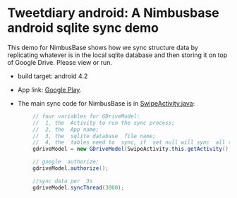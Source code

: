 # Tweetdiary android: A Nimbusbase android sqlite sync demo 

This demo for NimbusBase shows how we sync structure data by replicating whatever is in the local sqlite database and then storing it on top of Google Drive. Please view or run.

* build target: android 4.2

* App link: [Google Play](https://play.google.com/store/apps/details?id=com.nimbusbase.tweetdiary).
 


* The main sync code for NimbusBase is in [SwipeActivity.java](https://github.com/NimbusBase/tweetdiary_android/blob/master/tweetdiary/src/com/nimbusbase/tweetdiary/ui/SwipeActivity.java):
```java 
		// four variables for GDriveModel: 
		//	1, the  Activity to run the sync process;
		//  2, the  App name;
		//  3, the  sqlite database  file name;
		//  4, the  tables need to  sync, if  set null will sync  all tables;
		gdriveModel = new GDriveModel(SwipeActivity.this.getActivity(), "diary_app", "D", new String[] { "Entry" });

		// google  authorize;
		gdriveModel.authorize();

		//sync data per  3s
		gdriveModel.syncThread(3000);	 
```
